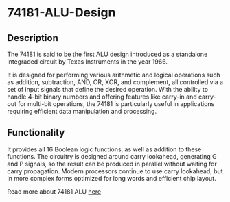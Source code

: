# 74181-ALU-Design

## Description
The 74181 is said to be the first ALU design introduced as a standalone integraded circuit by Texas Instruments in the year 1966.


It is designed for performing various arithmetic and logical operations such as addition, subtraction, AND, OR, XOR, and complement, all controlled via a set of input signals that define the desired operation. With the ability to handle 4-bit binary numbers and offering features like carry-in and carry-out for multi-bit operations, the 74181 is particularly useful in applications requiring efficient data manipulation and processing.

## Functionality

It provides all 16 Boolean logic functions, as well as addition to these functions. The circuitry is designed around carry lookahead, generating G and P signals, so the result can be produced in parallel without waiting for carry propagation. Modern processors continue to use carry lookahead, but in more complex forms optimized for long words and efficient chip layout.

Read more about 74181 ALU [here](https://www.righto.com/2017/03/inside-vintage-74181-alu-chip-how-it.html)
